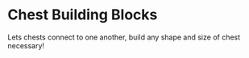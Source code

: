 # Chest Building Blocks
 Lets chests connect to one another, build any shape and size of chest necessary!
